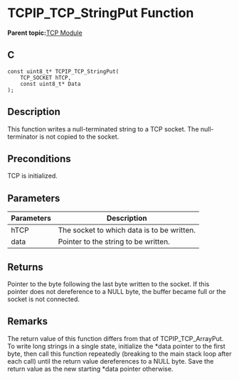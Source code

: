 # TCPIP\_TCP\_StringPut Function

**Parent topic:**[TCP Module](GUID-9461917B-27CE-44ED-80DB-67D963896E8F.md)

## C

```
const uint8_t* TCPIP_TCP_StringPut(
    TCP_SOCKET hTCP, 
    const uint8_t* Data
);
```

## Description

This function writes a null-terminated string to a TCP socket. The null-terminator is not copied to the socket.

## Preconditions

TCP is initialized.

## Parameters

|Parameters|Description|
|----------|-----------|
|hTCP|The socket to which data is to be written.|
|data|Pointer to the string to be written.|

## Returns

Pointer to the byte following the last byte written to the socket. If this pointer does not dereference to a NULL byte, the buffer became full or the socket is not connected.

## Remarks

The return value of this function differs from that of TCPIP\_TCP\_ArrayPut. To write long strings in a single state, initialize the \*data pointer to the first byte, then call this function repeatedly \(breaking to the main stack loop after each call\) until the return value dereferences to a NULL byte. Save the return value as the new starting \*data pointer otherwise.

